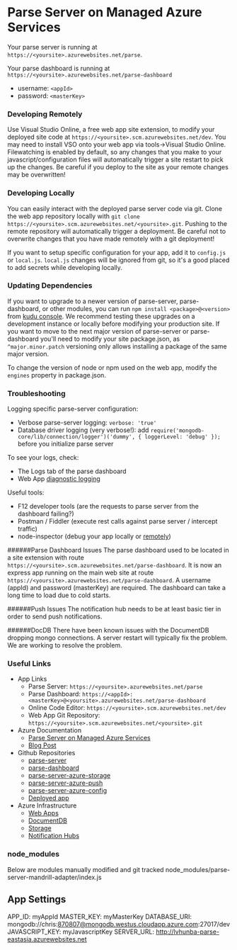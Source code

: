 # Parse Server on Managed Azure Services

Your parse server is running at `https://<yoursite>.azurewebsites.net/parse`.

Your parse dashboard is running at `https://<yoursite>.azurewebsites.net/parse-dashboard`
  * username: `<appId>`
  * password: `<masterKey>`

### Developing Remotely

Use Visual Studio Online, a free web app site extension, to modify your deployed site code at `https://<yoursite>.scm.azurewebsites.net/dev`.  You may need to install VSO onto your web app via tools->Visual Studio Online. Filewatching is enabled by default, so any changes that you make to your javascript/configuration files will automatically trigger a site restart to pick up the changes.  Be careful if you deploy to the site as your remote changes may be overwritten!

### Developing Locally

You can easily interact with the deployed parse server code via git.  Clone the web app repository locally with `git clone https://<yoursite>.scm.azurewebsites.net/<yoursite>.git`.  Pushing to the remote repository will automatically trigger a deployment.  Be careful not to overwrite changes that you have made remotely with a git deployment!

If you want to setup specific configuration for your app, add it to `config.js` or `local.js`.  `local.js` changes will be ignored from git, so it's a good placed to add secrets while developing locally.

### Updating Dependencies

If you want to upgrade to a newer version of parse-server, parse-dashboard, or other modules, you can run `npm install <package>@<version>` from [kudu console](https://blogs.msdn.microsoft.com/benjaminperkins/2014/03/24/using-kudu-with-windows-azure-web-sites/).  We recommend testing these upgrades on a development instance or locally before modifying your production site.  If you want to move to the next major version of parse-server or parse-dashboard you'll need to modify your site package.json, as `^major.minor.patch` versioning only allows installing a package of the same major version.

To change the version of node or npm used on the web app, modify the `engines` property in package.json.

### Troubleshooting

Logging specific parse-server configuration:
* Verbose parse-server logging: `verbose: 'true'`
* Database driver logging (very verbose!): add `require('mongodb-core/lib/connection/logger')('dummy', { loggerLevel: 'debug' });` before you initialize parse server

To see your logs, check:
* The Logs tab of the parse dashboard
* Web App [diagnostic logging](https://azure.microsoft.com/en-us/documentation/articles/web-sites-enable-diagnostic-log/)

Useful tools:
* F12 developer tools (are the requests to parse server from the dashboard failing?)
* Postman / Fiddler (execute rest calls against parse server / intercept traffic)
* node-inspector (debug your app locally or [remotely](https://blogs.msdn.microsoft.com/waws/2016/04/07/debug-node-js-azure-mobile-apps-with-node-inspector/))

######Parse Dashboard Issues
The parse dashboard used to be located in a site extension with route `https://<yoursite>.scm.azurewebsites.net/parse-dashboard`.
It is now an express app running on the main web site at route `https://<yoursite>.azurewebsites.net/parse-dashboard`.  A username (appId) and password (masterKey) are required.
The dashboard can take a long time to load due to cold starts.

######Push Issues
The notification hub needs to be at least basic tier in order to send push notifications.

######DocDB
There have been known issues with the DocumentDB dropping mongo connections. A server restart will typically fix the problem.  We are working to resolve the problem.

### Useful Links
* App Links
  * Parse Server: `https://<yoursite>.azurewebsites.net/parse`
  * Parse Dashboard: `https://<appId>:<masterKey>@<yoursite>.azurewebsites.net/parse-dashboard`
  * Online Code Editor: `https://<yoursite>.scm.azurewebsites.net/dev`
  * Web App Git Repository: `https://<yoursite>.scm.azurewebsites.net/<yoursite>.git`
* Azure Documentation
  * [Parse Server on Managed Azure Services](https://azure.microsoft.com/en-us/marketplace/partners/microsoft/parseserver/)
  * [Blog Post](https://azure.microsoft.com/en-us/blog/announcing-the-publication-of-parse-server-with-azure-managed-services/)
* Github Repositories
  * [parse-server](https://github.com/ParsePlatform/parse-server)
  * [parse-dashboard](https://github.com/ParsePlatform/parse-dashboard)
  * [parse-server-azure-storage](https://github.com/felixrieseberg/parse-server-azure-storage)
  * [parse-server-azure-push](https://github.com/mamaso/parse-server-azure-push)
  * [parse-server-azure-config](https://github.com/mamaso/parse-server-azure-config)
  * [Deployed app](https://github.com/Azure/parse-server-example)
* Azure Infrastructure
  * [Web Apps](https://azure.microsoft.com/en-us/documentation/services/app-service/web/)
  * [DocumentDB](https://azure.microsoft.com/en-us/documentation/services/documentdb/)
  * [Storage](https://azure.microsoft.com/en-us/documentation/services/storage/)
  * [Notification Hubs](https://azure.microsoft.com/en-us/documentation/services/notification-hubs/)


### node_modules

Below are modules manually modified and git tracked
node_modules/parse-server-mandrill-adapter/index.js 

## App Settings
APP_ID: myAppId
MASTER_KEY: myMasterKey
DATABASE_URI: mongodb://chris:870807@mongodb.westus.cloudapp.azure.com:27017/dev
JAVASCRIPT_KEY: myJavascriptKey
SERVER_URL: http://lvhunba-parse-eastasia.azurewebsites.net
